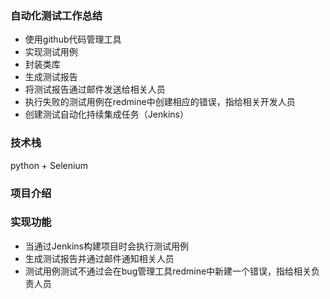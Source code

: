 ### 自动化测试工作总结
- 使用github代码管理工具
- 实现测试用例
- 封装类库
- 生成测试报告
- 将测试报告通过邮件发送给相关人员
- 执行失败的测试用例在redmine中创建相应的错误，指给相关开发人员
- 创建测试自动化持续集成任务（Jenkins）

### 技术栈
python + Selenium

### 项目介绍

### 实现功能
- 当通过Jenkins构建项目时会执行测试用例
- 生成测试报告并通过邮件通知相关人员
- 测试用例测试不通过会在bug管理工具redmine中新建一个错误，指给相关负责人员


